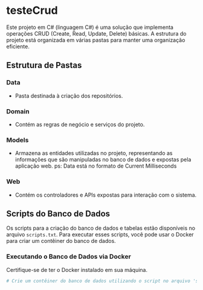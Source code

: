 # testeCrud

Este projeto em C# (linguagem C#) é uma solução que implementa operações CRUD (Create, Read, Update, Delete) básicas. A estrutura do projeto está organizada em várias pastas para manter uma organização eficiente.

## Estrutura de Pastas

### Data
- Pasta destinada à criação dos repositórios.
  
### Domain
- Contém as regras de negócio e serviços do projeto.

### Models
- Armazena as entidades utilizadas no projeto, representando as informações que são manipuladas no banco de dados e expostas pela aplicação web.
ps: Data está no formato de Current Milliseconds
### Web
- Contém os controladores e APIs expostas para interação com o sistema.

## Scripts do Banco de Dados

Os scripts para a criação do banco de dados e tabelas estão disponíveis no arquivo `scripts.txt`. Para executar esses scripts, você pode usar o Docker para criar um contêiner do banco de dados.

### Executando o Banco de Dados via Docker

Certifique-se de ter o Docker instalado em sua máquina.

```bash
# Crie um contêiner do banco de dados utilizando o script no arquivo 'scripts.txt'

